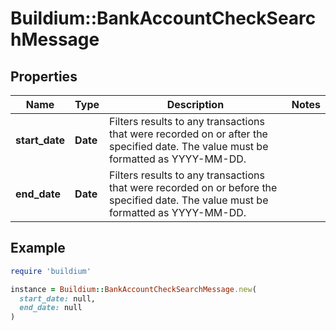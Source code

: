 # Buildium::BankAccountCheckSearchMessage

## Properties

| Name | Type | Description | Notes |
| ---- | ---- | ----------- | ----- |
| **start_date** | **Date** | Filters results to any transactions that were recorded on or after the specified date. The value must be formatted as YYYY-MM-DD. |  |
| **end_date** | **Date** | Filters results to any transactions that were recorded on or before the specified date. The value must be formatted as YYYY-MM-DD. |  |

## Example

```ruby
require 'buildium'

instance = Buildium::BankAccountCheckSearchMessage.new(
  start_date: null,
  end_date: null
)
```


